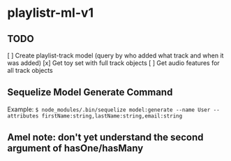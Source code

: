 # playlistr-ml-v1

## TODO
[ ] Create playlist-track model (query by who added what track and when it was added)
[x] Get toy set with full track objects
[ ] Get audio features for all track objects

## Sequelize Model Generate Command
Example:
`$ node_modules/.bin/sequelize model:generate --name User --attributes firstName:string,lastName:string,email:string`

## Amel note: don't yet understand the second argument of hasOne/hasMany